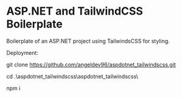 # ASP.NET and TailwindCSS Boilerplate

Boilerplate of an ASP.NET project using TailwindsCSS for styling.

Deployment:

git clone https://github.com/angeldev96/aspdotnet_tailwindscss.git

cd .\aspdotnet_tailwindscss\aspdotnet_tailwindscss\

npm i


